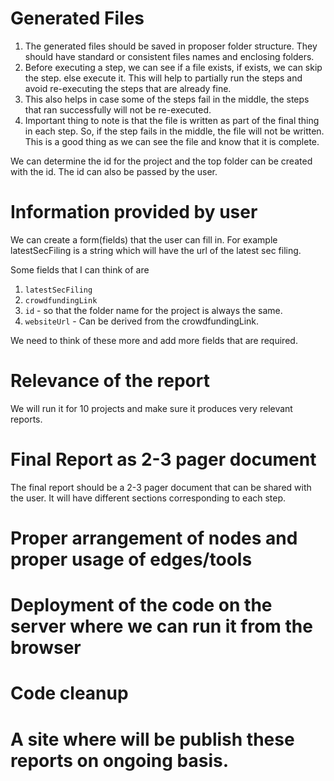 # Generated Files
1. The generated files should be saved in proposer folder structure. They should have standard or consistent files names
and enclosing folders. 
2. Before executing a step, we can see if a file exists, if exists, we can skip the step. else execute it. This will 
help to partially run the steps and avoid re-executing the steps that are already fine.
3. This also helps in case some of the steps fail in the middle, the steps that ran successfully will not be re-executed.
4. Important thing to note is that the file is written as part of the final thing in each step. So, if the step fails in the middle,
the file will not be written. This is a good thing as we can see the file and know that it is complete.

We can determine the id for the project and the top folder can be created with the id. The id can also be passed by the user.

# Information provided by user
We can create a form(fields) that the user can fill in. For example latestSecFiling is a string which will have the url of the latest sec filing.

Some fields that I can think of are

1. `latestSecFiling`
2. `crowdfundingLink`
3. `id` - so that the folder name for the project is always the same.
4. `websiteUrl` - Can be derived from the crowdfundingLink. 


We need to think of these more and add more fields that are required.


# Relevance of the report
We will run it for 10 projects and make sure it produces very relevant reports. 

# Final Report as 2-3 pager document
The final report should be a 2-3 pager document that can be shared with the user. It will have different sections 
corresponding to each step. 

# Proper arrangement of nodes and proper usage of edges/tools

# Deployment of the code on the server where we can run it from the browser

# Code cleanup

# A site where will be publish these reports on ongoing basis.


